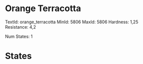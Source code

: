 # Orange Terracotta
TextId: orange_terracotta
MinId: 5806
MaxId: 5806
Hardness: 1,25
Resistance: 4,2

Num States: 1
# States
```

```